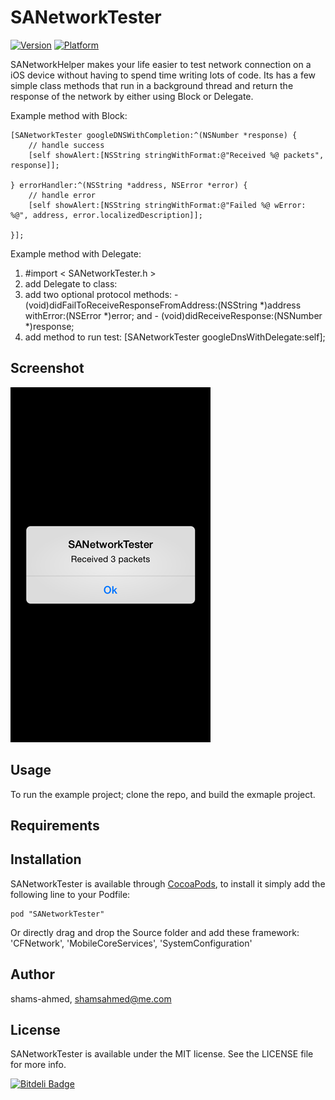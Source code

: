 # SANetworkTester

[![Version](http://cocoapod-badges.herokuapp.com/v/SANetworkTester/badge.png)](http://cocoadocs.org/docsets/SANetworkTester)
[![Platform](http://cocoapod-badges.herokuapp.com/p/SANetworkTester/badge.png)](http://cocoadocs.org/docsets/SANetworkTester)

SANetworkHelper makes your life easier to test network connection on a iOS device without having to spend time writing lots of code. Its has a few simple class methods that run in a background thread and return the response of the network by either using Block or Delegate.

Example method with Block:

    [SANetworkTester googleDNSWithCompletion:^(NSNumber *response) {
        // handle success
        [self showAlert:[NSString stringWithFormat:@"Received %@ packets", response]];
        
    } errorHandler:^(NSString *address, NSError *error) {
        // handle error
        [self showAlert:[NSString stringWithFormat:@"Failed %@ wError: %@", address, error.localizedDescription]];

    }];

Example method with Delegate:

1. #import < SANetworkTester.h >
2. add Delegate to class: <SANetworkTesterDelegate>
3. add two optional protocol methods: - (void)didFailToReceiveResponseFromAddress:(NSString *)address withError:(NSError *)error; and - (void)didReceiveResponse:(NSNumber *)response;
5. add method to run test: [SANetworkTester googleDnsWithDelegate:self];

## Screenshot
<img src="https://raw.githubusercontent.com/shams-ahmed/SANetworkTester/master/Resources/Screenshot.png">

## Usage

To run the example project; clone the repo, and build the exmaple project.

## Requirements

## Installation

SANetworkTester is available through [CocoaPods](http://cocoapods.org), to install
it simply add the following line to your Podfile:

    pod "SANetworkTester"

Or directly drag and drop the Source folder and add these framework: 'CFNetwork', 'MobileCoreServices', 'SystemConfiguration'

## Author

shams-ahmed, shamsahmed@me.com

## License

SANetworkTester is available under the MIT license. See the LICENSE file for more info.



[![Bitdeli Badge](https://d2weczhvl823v0.cloudfront.net/shams-ahmed/sanetworktester/trend.png)](https://bitdeli.com/free "Bitdeli Badge")

